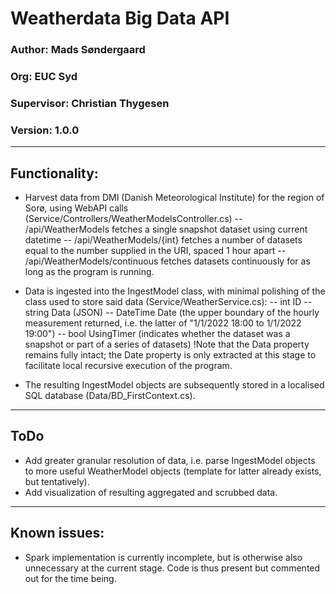 ﻿# Weatherdata Big Data API
### Author: Mads Søndergaard
### Org: EUC Syd
### Supervisor: Christian Thygesen
### Version: 1.0.0
---
## Functionality:
- Harvest data from DMI (Danish Meteorological Institute) for the region of Sorø, using WebAPI calls (Service/Controllers/WeatherModelsController.cs)
-- /api/WeatherModels fetches a single snapshot dataset using current datetime
-- /api/WeatherModels/{int} fetches a number of datasets equal to the number supplied in the URI, spaced 1 hour apart
-- /api/WeatherModels/continuous fetches datasets continuously for as long as the program is running.

- Data is ingested into the IngestModel class, with minimal polishing of the class used to store said data (Service/WeatherService.cs):
-- int ID
-- string Data (JSON)
-- DateTime Date (the upper boundary of the hourly measurement returned, i.e. the latter of "1/1/2022 18:00 to 1/1/2022 19:00")
-- bool UsingTimer (indicates whether the dataset was a snapshot or part of a series of datasets)
!Note that the Data property remains fully intact; the Date property is only extracted at this stage to facilitate local recursive execution of the program.

- The resulting IngestModel objects are subsequently stored in a localised SQL database (Data/BD_FirstContext.cs).
---
## ToDo
- Add greater granular resolution of data, i.e. parse IngestModel objects to more useful WeatherModel objects (template for latter already exists, but tentatively).
- Add visualization of resulting aggregated and scrubbed data.
---
## Known issues:
- Spark implementation is currently incomplete, but is otherwise also unnecessary at the current stage. Code is thus present but commented out for the time being.